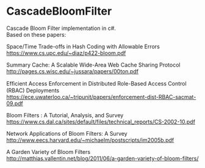 # CascadeBloomFilter
Cascade Bloom Filter implementation in c#.  
Based on these papers:

Space/Time Trade-offs in Hash Coding with Allowable Errors  
https://www.cs.upc.edu/~diaz/p422-bloom.pdf

Summary Cache: A Scalable Wide-Area Web Cache Sharing Protocol  
http://pages.cs.wisc.edu/~jussara/papers/00ton.pdf

Efﬁcient Access Enforcement in Distributed Role-Based Access Control (RBAC) Deployments  
https://ece.uwaterloo.ca/~tripunit/papers/enforcement-dist-RBAC-sacmat-09.pdf

Bloom Filters : A Tutorial, Analysis, and Survey  
https://www.cs.dal.ca/sites/default/files/technical_reports/CS-2002-10.pdf

Network Applications of Bloom Filters: A Survey  
http://www.eecs.harvard.edu/~michaelm/postscripts/im2005b.pdf

A Garden Variety of Bloom Filters  
http://matthias.vallentin.net/blog/2011/06/a-garden-variety-of-bloom-filters/